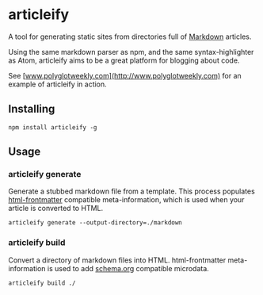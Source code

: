 # articleify

A tool for generating static sites from directories full of [Markdown](http://commonmark.org/) articles.

Using the same markdown parser as npm, and the same syntax-highlighter
as Atom, articleify aims to be a great platform for blogging about
code.

See [www.polyglotweekly.com](http://www.polyglotweekly.com) for an example of articleify in action.

## Installing

`npm install articleify -g`

## Usage

### articleify generate

Generate a stubbed markdown file from a template. This process populates [html-frontmatter](https://www.npmjs.com/package/html-frontmatter) compatible
meta-information, which is used when your article is converted to HTML.

`articleify generate --output-directory=./markdown`

### articleify build

Convert a directory of markdown files into HTML. html-frontmatter
meta-information is used to add [schema.org](http://schema.org/Article)
compatible microdata.

`articleify build ./`
